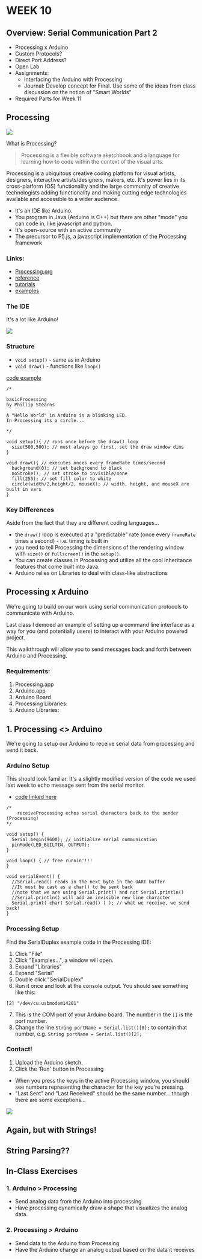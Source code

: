 # WEEK 10

## Overview: Serial Communication Part 2

* Processing x Arduino
* Custom Protocols?
* Direct Port Address?
* Open Lab
* Assignments:
	* Interfacing the Arduino with Processing
	* Journal: Develop concept for Final. Use some of the ideas from class discussion on the notion of "Smart Worlds"
* Required Parts for Week 11

## Processing

![](images/processing.png)

What is Processing?

>Processing is a flexible software sketchbook and a language for learning how to code within the context of the visual arts.

Processing is a ubiquitous creative coding platform for visual artists, designers, interactive artists/designers, makers, etc. It's power lies in its cross-platform (OS) functionality and the large community of creative technologists adding functionality and making cutting edge technologies available and accessible to a wider audience.

* It's an IDE like Arduino.
* You program in Java (Arduino is C++) but there are other "mode" you can code in, like javascript and python.
* It's open-source with an active community
* The precursor to P5.js, a javascript implementation of the Processing framework


### Links:

* [Processing.org](https://processing.org/)
* [reference](https://processing.org/reference/)
* [tutorials](https://processing.org/tutorials/)
* [examples](https://processing.org/examples/)


### The IDE

It's a lot like Arduino!

![](images/processing_sketch.png)

### Structure

* `void setup()` - same as in Arduino
* `void draw()` - functions like `loop()`

[code example](processing/basicProcessing/basicProcessing.pde)

```
/*

basicProcessing
by Phillip Stearns

A "Hello World" in Arduino is a blinking LED.
In Processing its a circle...

*/

void setup(){ // runs once before the draw() loop
  size(500,500); // must always go first, set the draw window dims
}

void draw(){ // executes onces every frameRate times/second
  background(0); // set background to black
  noStroke(); // set stroke to invisible/none
  fill(255); // set fill color to white
  circle(width/2,height/2, mouseX); // width, height, and mouseX are built in vars
}
```

### Key Differences

Aside from the fact that they are different coding languages...

* the `draw()` loop is executed at a "predictable" rate (once every `frameRate` times a second) - i.e. timing is built in
* you need to tell Processing the dimensions of the rendering window with `size()` or `fullscreen()` in the `setup()`.
* You can create classes in Processing and utilize all the cool inheritance features that come built into Java.
* Arduino relies on Libraries to deal with class-like abstractions

## Processing x Arduino

We're going to build on our work using serial communication protocols to communicate with Arduino.

Last class I demoed an example of setting up a command line interface as a way for you (and potentially users) to interact with your Arduino powered project.

This walkthrough will allow you to send messages back and forth between Arduino and Processing.

### Requirements:

1. Processing.app
2. Arduino.app
3. Arduino Board
4. Processing Libraries:
5. Arduino Libraries:

## 1. Processing <> Arduino

We're going to setup our Arduino to receive serial data from processing and send it back.

### Arduino Setup

This should look familiar. It's a slightly modified version of the code we used last week to echo message sent from the serial monitor.

* [code linked here](arduino/receiveProcessing/receiveProcessing.ino)

```
/*
    receiveProcessing echos serial characters back to the sender (Processing)
*/

void setup() {
  Serial.begin(9600); // initialize serial communication
  pinMode(LED_BUILTIN, OUTPUT);
}

void loop() { // free runnin'!!!
}

void serialEvent() {
  //Serial.read() reads in the next byte in the UART buffer
  //It must be cast as a char() to be sent back
  //note that we are using Serial.print() and not Serial.println()
  //Serial.println() will add an invisible new line character
  Serial.print( char( Serial.read() ) ); // what we receive, we send back!
}
```

### Processing Setup

Find the SerialDuplex example code in the Processing IDE:

1. Click "File"
2. Click "Examples...", a window will open.
3. Expand "Libraries"
4. Expand "Serial"
5. Double click "SerialDuplex"
6. Run it once and look at the console output. You should see something like this:

```
[2] "/dev/cu.usbmodem14201"
```

7. This is the COM port of your Arduino board. The number in the `[]` is the port number.
8. Change the line `String portName = Serial.list()[0];` to contain that number, e.g. `String portName = Serial.list()[2];`

### Contact!

1. Upload the Arduino sketch.
2. Click the 'Run' button in Processing

* When you press the keys in the active Processing window, you should see numbers representing the character for the key you're pressing.
* "Last Sent" and "Last Received" should be the same number... though there are some exceptions...

![](images/contact.png)

## Again, but with Strings!

## String Parsing??

## In-Class Exercises

### 1. Arduino > Processing

* Send analog data from the Arduino into processing
* Have processing dynamically draw a shape that visualizes the analog data.

### 2. Processing > Arduino

* Send data to the Arduino from Processing
* Have the Arduino change an analog output based on the data it receives